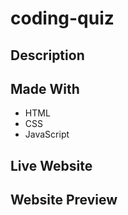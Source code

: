 # coding-quiz

## Description

## Made With
* HTML
* CSS
* JavaScript

## Live Website

## Website Preview
